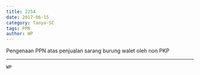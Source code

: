 ```yaml
---
title: 2254
date: 2017-06-15
category: Tanya-SC
tags: PPN
author: WP
---
```


Pengenaan PPN atas penjualan sarang burung walet oleh non PKP

---



`WP`
